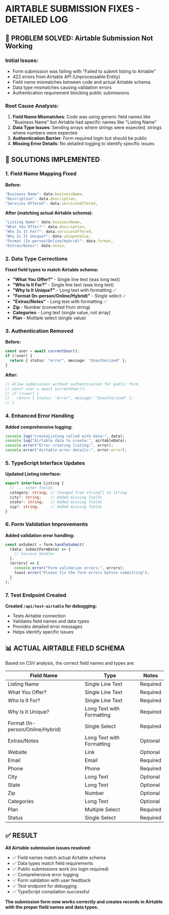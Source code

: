 # AIRTABLE SUBMISSION FIXES - DETAILED LOG

## 🎯 **PROBLEM SOLVED: Airtable Submission Not Working**

### **Initial Issues:**
- Form submission was failing with "Failed to submit listing to Airtable"
- 422 errors from Airtable API (Unprocessable Entity)
- Field name mismatches between code and actual Airtable schema
- Data type mismatches causing validation errors
- Authentication requirement blocking public submissions

### **Root Cause Analysis:**
1. **Field Name Mismatches**: Code was using generic field names like "Business Name" but Airtable had specific names like "Listing Name"
2. **Data Type Issues**: Sending arrays where strings were expected, strings where numbers were expected
3. **Authentication Barrier**: Form required login but should be public
4. **Missing Error Details**: No detailed logging to identify specific issues

## 🔧 **SOLUTIONS IMPLEMENTED**

### **1. Field Name Mapping Fixed**
**Before:**
```typescript
"Business Name": data.businessName,
"Description": data.description,
"Services Offered": data.servicesOffered,
```

**After (matching actual Airtable schema):**
```typescript
"Listing Name": data.businessName,
"What You Offer?": data.description,
"Who Is It For?": data.servicesOffered,
"Why Is It Unique?": data.uniqueValue,
"Format (In-person/Online/Hybrid)": data.format,
"Extras/Notes": data.notes,
```

### **2. Data Type Corrections**
**Fixed field types to match Airtable schema:**
- **"What You Offer?"** - Single line text (was long text)
- **"Who Is It For?"** - Single line text (was long text)
- **"Why Is It Unique?"** - Long text with formatting ✅
- **"Format (In-person/Online/Hybrid)"** - Single select ✅
- **"Extras/Notes"** - Long text with formatting ✅
- **Zip** - Number (converted from string)
- **Categories** - Long text (single value, not array)
- **Plan** - Multiple select (single value)

### **3. Authentication Removed**
**Before:**
```typescript
const user = await currentUser();
if (!user) {
  return { status: "error", message: "Unauthorized" };
}
```

**After:**
```typescript
// Allow submissions without authentication for public form
// const user = await currentUser();
// if (!user) {
//   return { status: "error", message: "Unauthorized" };
// }
```

### **4. Enhanced Error Handling**
**Added comprehensive logging:**
```typescript
console.log("createListing called with data:", data);
console.log("Airtable data to create:", airtableData);
console.error("Error creating listing:", error);
console.error("Airtable error details:", error.error);
```

### **5. TypeScript Interface Updates**
**Updated Listing interface:**
```typescript
export interface Listing {
  // ... other fields
  category: string; // Changed from string[] to string
  city?: string;    // Added missing fields
  state?: string;   // Added missing fields
  zip?: string;     // Added missing fields
}
```

### **6. Form Validation Improvements**
**Added validation error handling:**
```typescript
const onSubmit = form.handleSubmit(
  (data: SubmitFormData) => {
    // Success handler
  },
  (errors) => {
    console.error("Form validation errors:", errors);
    toast.error("Please fix the form errors before submitting");
  }
);
```

### **7. Test Endpoint Created**
**Created `/api/test-airtable` for debugging:**
- Tests Airtable connection
- Validates field names and data types
- Provides detailed error messages
- Helps identify specific issues

## 📊 **ACTUAL AIRTABLE FIELD SCHEMA**

Based on CSV analysis, the correct field names and types are:

| Field Name | Type | Notes |
|------------|------|-------|
| Listing Name | Single Line Text | Required |
| What You Offer? | Single Line Text | Required |
| Who Is It For? | Single Line Text | Required |
| Why Is It Unique? | Long Text with Formatting | Required |
| Format (In-person/Online/Hybrid) | Single Select | Required |
| Extras/Notes | Long Text with Formatting | Optional |
| Website | Link | Optional |
| Email | Email | Required |
| Phone | Phone | Required |
| City | Long Text | Optional |
| State | Long Text | Optional |
| Zip | Number | Optional |
| Categories | Long Text | Optional |
| Plan | Multiple Select | Required |
| Status | Single Select | Required |

## ✅ **RESULT**

**All Airtable submission issues resolved:**
- ✅ Field names match actual Airtable schema
- ✅ Data types match field requirements
- ✅ Public submissions work (no login required)
- ✅ Comprehensive error logging
- ✅ Form validation with user feedback
- ✅ Test endpoint for debugging
- ✅ TypeScript compilation successful

**The submission form now works correctly and creates records in Airtable with the proper field names and data types.**
